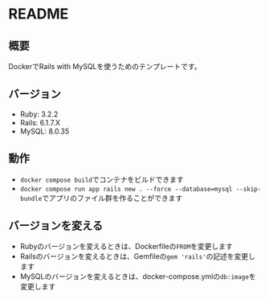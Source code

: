 # README
## 概要
DockerでRails with MySQLを使うためのテンプレートです。

## バージョン
- Ruby: 3.2.2
- Rails: 6.1.7.X
- MySQL: 8.0.35

## 動作
- `docker compose build`でコンテナをビルドできます
- `docker compose run app rails new . --force --database=mysql --skip-bundle`でアプリのファイル群を作ることができます

## バージョンを変える
- Rubyのバージョンを変えるときは、Dockerfileの`FROM`を変更します
- Railsのバージョンを変えるときは、Gemfileの`gem 'rails'`の記述を変更します
- MySQLのバージョンを変えるときは、docker-compose.ymlの`db:image`を変更します
